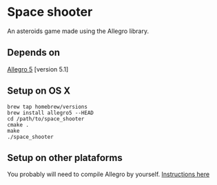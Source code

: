 Space shooter
===========

An asteroids game made using the Allegro library.


Depends on
----------
[Allegro 5](http://alleg.sourceforge.net/) [version 5.1]


Setup on OS X
----------
```shell
brew tap homebrew/versions
brew install allegro5 --HEAD
cd /path/to/space_shooter
cmake .
make
./space_shooter

```

Setup on other plataforms
----------
You probably will need to compile Allegro by yourself. [Instructions here](https://wiki.allegro.cc/index.php?title=Getting_Started#Installing_From_Sources)


